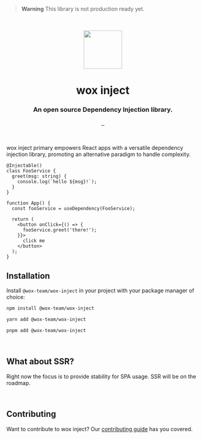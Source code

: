 > **Warning**
> This library is not production ready yet.

<br />
<br />

<div align="center">
  <img width="100px" src="https://github.com/wox-team/wox-inject/assets/8842821/5c458b6f-5403-4641-8d64-d782a94bc9ce" />
</div>

<h1 align="center">wox inject</h1>
<h3 align="center">
  An open source Dependency Injection library.
</h3>

<div align="center">
  <a aria-label="contributors graph" href="https://github.com/wox-team/wox-inject/graphs/contributors">
    <img alt="" src="https://img.shields.io/github/contributors/wox-team/wox-inject.svg" />
  </a>
  <a aria-label="last commit" href="https://github.com/wox-team/wox-inject/commits/canary">
    <img alt="" src=
  "https://img.shields.io/github/last-commit/wox-team/wox-inject.svg" />
  </a>
  <a aria-label="license" href="https://github.com/wox-team/wox-inject/blob/canary/LICENSE">
    <img alt="" src="https://img.shields.io/github/license/wox-team/wox-inject.svg" />
  </a>
</div>

<br />
<br />

wox inject primary empowers React apps with a versatile dependency injection library, promoting an alternative paradigm to handle complexity.

```tsx
@Injectable()
class FooService {
  greet(msg: string) {
    console.log(`hello ${msg}!`);
  }
}

function App() {
  const fooService = useDependency(FooService);

  return (
    <button onClick={() => {
      fooService.greet('there!');
    }}>
      click me
    </button>
  );
}
```

## Installation

Install `@wox-team/wox-inject` in your project with your package manager of choice:
```bash
npm install @wox-team/wox-inject
```

```bash
yarn add @wox-team/wox-inject
```

```bash
pnpm add @wox-team/wox-inject
```

<br />

## What about SSR?

Right now the focus is to provide stability for SPA usage. SSR will be on the roadmap.

<br />

## Contributing

Want to contribute to wox inject? Our [contributing guide](https://github.com/wox-team/wox-inject/blob/canary/CONTRIBUTING.md) has you covered.

<br />

<br />
<br />
<br />
